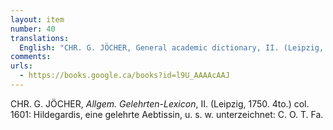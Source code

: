 ```yaml
---
layout: item
number: 40
translations:
  English: "CHR. G. JÖCHER, General academic dictionary, II. (Leipzig, 1750. 4to.) col. 1601: St. Hildegard, an educated abbess, etc., signed: C. O. T. Fa. [Trans. J. Bock]"
comments:
urls:
  - https://books.google.ca/books?id=l9U_AAAAcAAJ
---
```


CHR. G. JÖCHER, <em>Allgem. Gelehrten-Lexicon</em>, II. (Leipzig, 1750. 4to.) col. 1601: Hildegardis, eine gelehrte Aebtissin, u. s. w. unterzeichnet: C. O. T. Fa.
